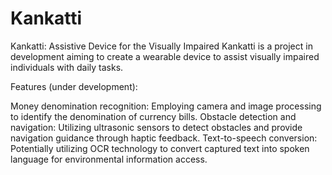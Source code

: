# Kankatti
Kankatti: Assistive Device for the Visually Impaired
Kankatti is a project in development aiming to create a wearable device to assist visually impaired individuals with daily tasks.

Features (under development):

Money denomination recognition: Employing camera and image processing to identify the denomination of currency bills.
Obstacle detection and navigation: Utilizing ultrasonic sensors to detect obstacles and provide navigation guidance through haptic feedback.
Text-to-speech conversion: Potentially utilizing OCR technology to convert captured text into spoken language for environmental information access.
